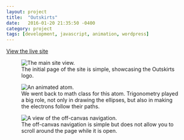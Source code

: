 ```yaml
---
layout: project
title:  "Outskirts"
date:   2016-01-20 21:35:50 -0400
category: project
tags: [development, javascript, animation, wordpress]
---
```


<p class="download-link">
	<a target="_blank" href="http://fromtheoutskirts.com">View the live site</a>
</p>

<figure>
    <img src="{{site.url}}/assets/2016/01/fromtheoutskirts/main.png" alt="The main site view.">
    <figcaption>The initial page of the site is simple, showcasing the Outskirts logo.</figcaption>
</figure>

<figure>
    <img src="{{site.url}}/assets/2016/01/fromtheoutskirts/atom.png" alt="An animated atom.">
    <figcaption>We went back to math class for this atom. Trigonometry played a big role, not only in drawing the ellipses, but also in making the electrons follow their paths.</figcaption>
</figure>

<figure>
    <img src="{{site.url}}/assets/2016/01/fromtheoutskirts/nav-bar.png" alt="A view of the off-canvas navigation.">
    <figcaption>The off-canvas navigation is simple but does not allow you to scroll around the page while it is open.</figcaption>
</figure>
